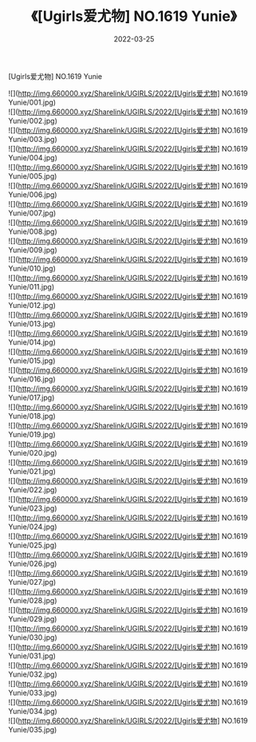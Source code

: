﻿---
layout: post
title:  《[Ugirls爱尤物] NO.1619 Yunie》
date:   2022-03-25
img: http://img.660000.xyz/Sharelink/UGIRLS/2022/[Ugirls爱尤物] NO.1619 Yunie/000.jpg
categories: [美女, 清纯, 唯美]
---

[Ugirls爱尤物] NO.1619 Yunie

 ![](http://img.660000.xyz/Sharelink/UGIRLS/2022/[Ugirls爱尤物] NO.1619 Yunie/001.jpg) <br>![](http://img.660000.xyz/Sharelink/UGIRLS/2022/[Ugirls爱尤物] NO.1619 Yunie/002.jpg) <br>![](http://img.660000.xyz/Sharelink/UGIRLS/2022/[Ugirls爱尤物] NO.1619 Yunie/003.jpg) <br>![](http://img.660000.xyz/Sharelink/UGIRLS/2022/[Ugirls爱尤物] NO.1619 Yunie/004.jpg) <br>![](http://img.660000.xyz/Sharelink/UGIRLS/2022/[Ugirls爱尤物] NO.1619 Yunie/005.jpg) <br>![](http://img.660000.xyz/Sharelink/UGIRLS/2022/[Ugirls爱尤物] NO.1619 Yunie/006.jpg) <br>![](http://img.660000.xyz/Sharelink/UGIRLS/2022/[Ugirls爱尤物] NO.1619 Yunie/007.jpg) <br>![](http://img.660000.xyz/Sharelink/UGIRLS/2022/[Ugirls爱尤物] NO.1619 Yunie/008.jpg) <br>![](http://img.660000.xyz/Sharelink/UGIRLS/2022/[Ugirls爱尤物] NO.1619 Yunie/009.jpg) <br>![](http://img.660000.xyz/Sharelink/UGIRLS/2022/[Ugirls爱尤物] NO.1619 Yunie/010.jpg) <br>![](http://img.660000.xyz/Sharelink/UGIRLS/2022/[Ugirls爱尤物] NO.1619 Yunie/011.jpg) <br>![](http://img.660000.xyz/Sharelink/UGIRLS/2022/[Ugirls爱尤物] NO.1619 Yunie/012.jpg) <br>![](http://img.660000.xyz/Sharelink/UGIRLS/2022/[Ugirls爱尤物] NO.1619 Yunie/013.jpg) <br>![](http://img.660000.xyz/Sharelink/UGIRLS/2022/[Ugirls爱尤物] NO.1619 Yunie/014.jpg) <br>![](http://img.660000.xyz/Sharelink/UGIRLS/2022/[Ugirls爱尤物] NO.1619 Yunie/015.jpg) <br>![](http://img.660000.xyz/Sharelink/UGIRLS/2022/[Ugirls爱尤物] NO.1619 Yunie/016.jpg) <br>![](http://img.660000.xyz/Sharelink/UGIRLS/2022/[Ugirls爱尤物] NO.1619 Yunie/017.jpg) <br>![](http://img.660000.xyz/Sharelink/UGIRLS/2022/[Ugirls爱尤物] NO.1619 Yunie/018.jpg) <br>![](http://img.660000.xyz/Sharelink/UGIRLS/2022/[Ugirls爱尤物] NO.1619 Yunie/019.jpg) <br>![](http://img.660000.xyz/Sharelink/UGIRLS/2022/[Ugirls爱尤物] NO.1619 Yunie/020.jpg) <br>![](http://img.660000.xyz/Sharelink/UGIRLS/2022/[Ugirls爱尤物] NO.1619 Yunie/021.jpg) <br>![](http://img.660000.xyz/Sharelink/UGIRLS/2022/[Ugirls爱尤物] NO.1619 Yunie/022.jpg) <br>![](http://img.660000.xyz/Sharelink/UGIRLS/2022/[Ugirls爱尤物] NO.1619 Yunie/023.jpg) <br>![](http://img.660000.xyz/Sharelink/UGIRLS/2022/[Ugirls爱尤物] NO.1619 Yunie/024.jpg) <br>![](http://img.660000.xyz/Sharelink/UGIRLS/2022/[Ugirls爱尤物] NO.1619 Yunie/025.jpg) <br>![](http://img.660000.xyz/Sharelink/UGIRLS/2022/[Ugirls爱尤物] NO.1619 Yunie/026.jpg) <br>![](http://img.660000.xyz/Sharelink/UGIRLS/2022/[Ugirls爱尤物] NO.1619 Yunie/027.jpg) <br>![](http://img.660000.xyz/Sharelink/UGIRLS/2022/[Ugirls爱尤物] NO.1619 Yunie/028.jpg) <br>![](http://img.660000.xyz/Sharelink/UGIRLS/2022/[Ugirls爱尤物] NO.1619 Yunie/029.jpg) <br>![](http://img.660000.xyz/Sharelink/UGIRLS/2022/[Ugirls爱尤物] NO.1619 Yunie/030.jpg) <br>![](http://img.660000.xyz/Sharelink/UGIRLS/2022/[Ugirls爱尤物] NO.1619 Yunie/031.jpg) <br>![](http://img.660000.xyz/Sharelink/UGIRLS/2022/[Ugirls爱尤物] NO.1619 Yunie/032.jpg) <br>![](http://img.660000.xyz/Sharelink/UGIRLS/2022/[Ugirls爱尤物] NO.1619 Yunie/033.jpg) <br>![](http://img.660000.xyz/Sharelink/UGIRLS/2022/[Ugirls爱尤物] NO.1619 Yunie/034.jpg) <br>![](http://img.660000.xyz/Sharelink/UGIRLS/2022/[Ugirls爱尤物] NO.1619 Yunie/035.jpg) <br>